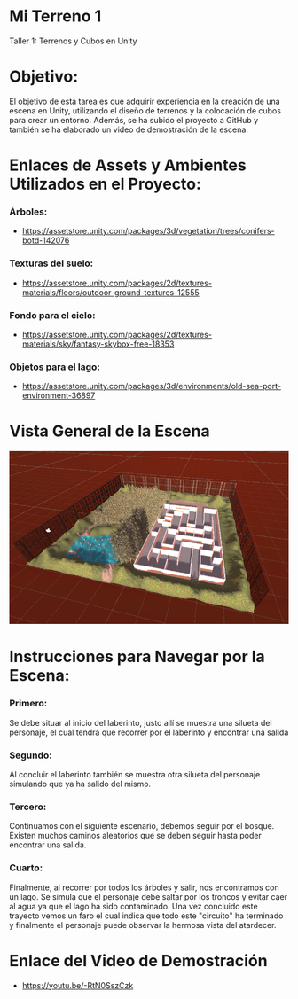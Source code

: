 # Mi Terreno 1
Taller 1: Terrenos y Cubos en Unity

# Objetivo: 
El objetivo de esta tarea es que adquirir experiencia en la creación de una escena en Unity, utilizando el diseño de terrenos y la colocación de cubos para crear un entorno. Además, se ha subido el proyecto a GitHub y también se ha elaborado un video de demostración de la escena.

# Enlaces de Assets y Ambientes Utilizados en el Proyecto:
### Árboles:
- https://assetstore.unity.com/packages/3d/vegetation/trees/conifers-botd-142076
### Texturas del suelo:
- https://assetstore.unity.com/packages/2d/textures-materials/floors/outdoor-ground-textures-12555
### Fondo para el cielo:
- https://assetstore.unity.com/packages/2d/textures-materials/sky/fantasy-skybox-free-18353
### Objetos para el lago:
- https://assetstore.unity.com/packages/3d/environments/old-sea-port-environment-36897

# Vista General de la Escena
![Imagen](https://github.com/DeividN21/Mi_Terreno_1/blob/main/Imagen.png?raw=true)

# Instrucciones para Navegar por la Escena:
### Primero:
Se debe situar al inicio del laberinto, justo allí se muestra una silueta del personaje, el cual tendrá que recorrer por el laberinto y encontrar una salida
### Segundo:
Al concluir el laberinto también se muestra otra silueta del personaje simulando que ya ha salido del mismo.
### Tercero:
Continuamos con el siguiente escenario, debemos seguir por el bosque. Existen muchos caminos aleatorios que se deben seguir hasta poder encontrar una salida.
### Cuarto:
Finalmente, al recorrer por todos los árboles y salir, nos encontramos con un lago. Se simula que el personaje debe saltar por los troncos y evitar caer al agua ya que el lago ha sido contaminado. Una vez concluido este trayecto vemos un faro el cual indica que todo este "circuito" ha terminado y finalmente el personaje puede observar la hermosa vista del atardecer.

# Enlace del Video de Demostración
- https://youtu.be/-RtN0SszCzk

